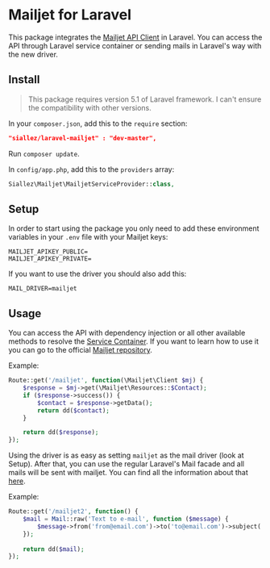 # Mailjet for Laravel
This package integrates the [Mailjet API Client](https://github.com/mailjet/mailjet-apiv3-php) in Laravel.
You can access the API through Laravel service container or sending mails in Laravel's way with the new driver.

## Install
> This package requires version 5.1 of Laravel framework. I can't ensure the compatibility with other versions.

In your `composer.json`, add this to the `require` section:
```json
"siallez/laravel-mailjet" : "dev-master",
```
Run `composer update`.

In `config/app.php`, add this to the `providers` array:
```php
Siallez\Mailjet\MailjetServiceProvider::class,
```

## Setup
In order to start using the package you only need to add these environment variables in your `.env` file with your Mailjet keys:
```
MAILJET_APIKEY_PUBLIC=
MAILJET_APIKEY_PRIVATE=
```

If you want to use the driver you should also add this:
```
MAIL_DRIVER=mailjet
```

## Usage
You can access the API with dependency injection or all other available methods to resolve the [Service Container](http://laravel.com/docs/5.1/container#resolving). If you want to learn how to use it you can go to the official [Mailjet repository](https://github.com/mailjet/mailjet-apiv3-php).

Example:
``` php
Route::get('/mailjet', function(\Mailjet\Client $mj) {
    $response = $mj->get(\Mailjet\Resources::$Contact);
    if ($response->success()) {
        $contact = $response->getData();
        return dd($contact);
    }

    return dd($response);
});
```

Using the driver is as easy as setting `mailjet` as the mail driver (look at Setup). After that, you can use the regular Laravel's Mail facade and all mails will be sent with mailjet. You can find all the information about that [here](http://laravel.com/docs/5.1/mail).

Example:
``` php
Route::get('/mailjet2', function() {
    $mail = Mail::raw('Text to e-mail', function ($message) {
        $message->from('from@email.com')->to('to@email.com')->subject('Testing mailjet');
    });
    
    return dd($mail);
});
```

